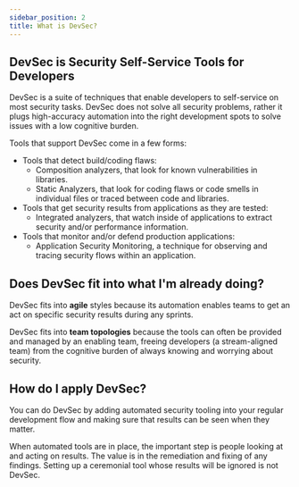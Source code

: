 ```yaml
---
sidebar_position: 2
title: What is DevSec?
---
```


## DevSec is Security Self-Service Tools for Developers

DevSec is a suite of techniques that enable developers to self-service on most security tasks. DevSec does not solve all security problems, rather it plugs high-accuracy automation into the right development spots to solve issues with a low cognitive burden.

Tools that support DevSec come in a few forms:
- Tools that detect build/coding flaws:
  - Composition analyzers, that look for known vulnerabilities in libraries.
  - Static Analyzers, that look for coding flaws or code smells in individual files or traced between code and libraries.
- Tools that get security results from applications as they are tested:
  - Integrated analyzers, that watch inside of applications to extract security and/or performance information.
- Tools that monitor and/or defend production applications:
  - Application Security Monitoring, a technique for observing and tracing security flows within an application.

## Does DevSec fit into what I'm already doing?

DevSec fits into **agile** styles because its automation enables teams to get an act on specific security results during any sprints.

DevSec fits into **team topologies** because the tools can often be provided and managed by an enabling team, freeing developers (a stream-aligned team) from the cognitive burden of always knowing and worrying about security.

## How do I apply DevSec?

You can do DevSec by adding automated security tooling into your regular development flow and making sure that results can be seen when they matter. 

When automated tools are in place, the important step is people looking at and acting on results. The value is in the remediation and fixing of any findings. Setting up a ceremonial tool whose results will be ignored is not DevSec.